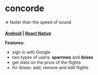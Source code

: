 # concorde
:airplane: faster than the speed of sound

**[Android](https://github.com/mirceadino/concorde-android) | [React Native](https://github.com/mirceadino/concorde-react-native)** 

**Features:**
- sign in with Google
- two types of users: **sparrows** and **ibises** 
- get stats on the price of the flights
- for ibises: add, remove and edit flights
